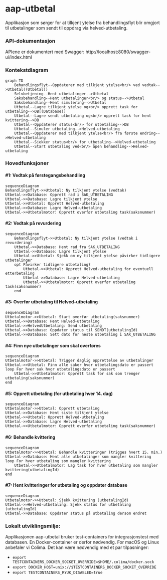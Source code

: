 # aap-utbetal

Applikasjon som sørger for at tilkjent ytelse fra behandlingsflyt blir omgjort til utbetalinger som sendt til oppdrag via helved-utbetaling.

### API-dokumentasjon

APIene er dokumentert med Swagger: http://localhost:8080/swagger-ui/index.html


### Kontekstdiagram
```mermaid
graph TD
    Behandlingsflyt--Oppdaterer med tilkjent ytelse<br/> ved vedtak-->Utbetal((Utbetal))
    Selvbetjening--Hent utbetalinger-->Utbetal
    Saksbehandling--Hent utbetalinger<br/> og status-->Utbetal
    Saksbehandling--Hent simulering-->Utbetal
    Utbetal--Lagre tilkjent ytelse og<br/> opprett task for utbetaling-->DB[(Database)]
    Utbetal--Lagre sendt utbetaling og<br/> opprett task for hent kvittering-->DB
    Utbetal--Oppdaterer status<br/> for utbetaling-->DB
    Utbetal--Simuler utbetaling-->Helved-utbetaling
    Utbetal--Oppdaterer med tilkjent ytelse<br/> fra første endring-->Helved-utbetaling
    Utbetal--Sjekker status<br/> for utbetaling-->Helved-utbetaling
    Utbetal--Start utbetaling ved<br/> åpen behandling-->Helved-utbetaling
```

### Hovedfunksjoner

#### #1: Vedtak på førstegangsbehandling

```mermaid
sequenceDiagram
Behandlingsflyt->>Utbetal: Ny tilkjent ytelse (vedtak)
Utbetal->>Database: Opprett rad i SAK_UTBETALING
Utbetal->>Database: Lagre tilkjent ytelse
Utbetal->>Utbetal: Opprett Helved-utbetaling
Utbetal->>Database: Lagre Helved-utbetaling
Utbetal->>Utbetalmotor: Opprett overfør utbetaling task(saksnummer)

```

#### #2: Vedtak på revurdering
```mermaid
sequenceDiagram
    Behandlingsflyt->>Utbetal: Ny tilkjent ytelse (vedtak i revurdering)
    Utbetal->>Database: Hent rad fra SAK_UTBETALING
    Utbetal->>Database: Lagre tilkjent ytelse
    Utbetal->>Utbetal: Sjekk om ny tilkjent ytelse påvirker tidligere utbetalinger
    opt Påvirker tidligere utbetaling?
        Utbetal->>Utbetal: Opprett Helved-utbetaling for eventuell etterbetaling
        Utbetal->>Database: Lagre Helved-utbetaling
        Utbetal->>Utbetalmotor: Opprett overfør utbetaling task(saksnummer)
    end
```

#### #3: Overfør utbetaling til Helved-utbetaling

```mermaid
sequenceDiagram
Utbetalmotor->>Utbetal: Start overfør utbetaling(saksnummer)
Utbetal->>Database: Hent Helved-utbetaling
Utbetal->>HelvedUtbetaling: Send utbetaling
Utbetal->>Database: Oppdater status til SENDT(utbetalingId)
Utbetal->>Database: Sett dato for neste utbetaling i SAK_UTBETALING
```

#### #4: Finn nye utbetalinger som skal overføres

```mermaid
sequenceDiagram
Utbetalmotor->>Utbetal: Trigger daglig opprettelse av utbetalinger
Utbetal->>Utbetal: Finn alle saker hvor utbetalingsdato er passert
loop For hver sak hvor utbetalingsdato er passert
    Utbetal->>Utbetalmotor: Opprett task for sak som trenger utbetaling(saksnummer)
end
```

#### #5: Opprett utbetaling (for utbetaling hver 14. dag)
```mermaid
sequenceDiagram
Utbetalmotor->>Utbetal: Opprett utbetaling
Utbetal->>Database: Hent siste tilkjent ytelse
Utbetal->>Utbetal: Opprett Helved-utbetaling
Utbetal->>Database: Lagre Helved-utbetaling
Utbetal->>Utbetalmotor: Opprett overfør utbetaling task(saksnummer)
```


#### #6: Behandle kvittering

```mermaid
sequenceDiagram
Utbetalmotor->>Utbetal: Behandle kvitteringer (trigges hvert 15. min.)
Utbetal->>Database: Hent alle utbetalinger som mangler kvittering
loop For hver utbetaling som mangler kvittering
    Utbetal->>Utbetalmotor: Lag task for hver utbetaling som mangler kvittering(utbetalingId)
end
```
#### #7: Hent kvitteringer for utbetaling og oppdater database

```mermaid
sequenceDiagram
Utbetalmotor->>Utbetal: Sjekk kvittering (utbetalingId)
Utbetal->>Helved-utbetaling: Sjekk status for utbetaling (utbetalingId)
Utbetal->>Database: Oppdater status på utbetaling dersom endret
```

### Lokalt utviklingsmiljø:

Applikasjonen aap-utbetal bruker test-containers for integrasjonstest med databasen.
En Docker-container er derfor nødvendig.
For macOS og Linux anbefaler vi Colima. Det kan være nødvendig med et par tilpasninger:

* `export TESTCONTAINERS_DOCKER_SOCKET_OVERRIDE=$HOME/.colima/docker.sock`
* `export DOCKER_HOST=unix://$TESTCONTAINERS_DOCKER_SOCKET_OVERRIDE`
* `export TESTCONTAINERS_RYUK_DISABLED=true`
